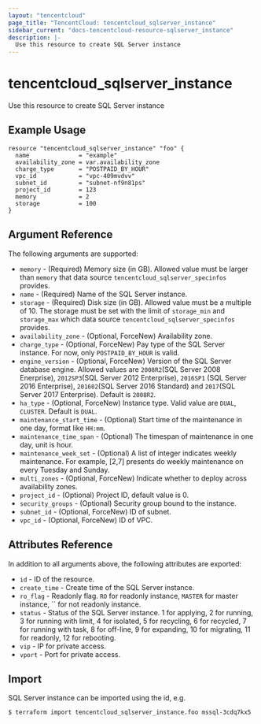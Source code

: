 ```yaml
---
layout: "tencentcloud"
page_title: "TencentCloud: tencentcloud_sqlserver_instance"
sidebar_current: "docs-tencentcloud-resource-sqlserver_instance"
description: |-
  Use this resource to create SQL Server instance
---
```


# tencentcloud_sqlserver_instance

Use this resource to create SQL Server instance

## Example Usage

```hcl
resource "tencentcloud_sqlserver_instance" "foo" {
  name              = "example"
  availability_zone = var.availability_zone
  charge_type       = "POSTPAID_BY_HOUR"
  vpc_id            = "vpc-409mvdvv"
  subnet_id         = "subnet-nf9n81ps"
  project_id        = 123
  memory            = 2
  storage           = 100
}
```

## Argument Reference

The following arguments are supported:

* `memory` - (Required) Memory size (in GB). Allowed value must be larger than `memory` that data source `tencentcloud_sqlserver_specinfos` provides.
* `name` - (Required) Name of the SQL Server instance.
* `storage` - (Required) Disk size (in GB). Allowed value must be a multiple of 10. The storage must be set with the limit of `storage_min` and `storage_max` which data source `tencentcloud_sqlserver_specinfos` provides.
* `availability_zone` - (Optional, ForceNew) Availability zone.
* `charge_type` - (Optional, ForceNew) Pay type of the SQL Server instance. For now, only `POSTPAID_BY_HOUR` is valid.
* `engine_version` - (Optional, ForceNew) Version of the SQL Server database engine. Allowed values are `2008R2`(SQL Server 2008 Enerprise), `2012SP3`(SQL Server 2012 Enterprise), `2016SP1` (SQL Server 2016 Enterprise), `201602`(SQL Server 2016 Standard) and `2017`(SQL Server 2017 Enterprise). Default is `2008R2`.
* `ha_type` - (Optional, ForceNew) Instance type. Valid value are `DUAL`, `CLUSTER`. Default is `DUAL`.
* `maintenance_start_time` - (Optional) Start time of the maintenance in one day, format like `HH:mm`.
* `maintenance_time_span` - (Optional) The timespan of maintenance in one day, unit is hour.
* `maintenance_week_set` - (Optional) A list of integer indicates weekly maintenance. For example, [2,7] presents do weekly maintenance on every Tuesday and Sunday.
* `multi_zones` - (Optional, ForceNew) Indicate whether to deploy across availability zones.
* `project_id` - (Optional) Project ID, default value is 0.
* `security_groups` - (Optional) Security group bound to the instance.
* `subnet_id` - (Optional, ForceNew) ID of subnet.
* `vpc_id` - (Optional, ForceNew) ID of VPC.

## Attributes Reference

In addition to all arguments above, the following attributes are exported:

* `id` - ID of the resource.
* `create_time` - Create time of the SQL Server instance.
* `ro_flag` - Readonly flag. `RO` for readonly instance, `MASTER` for master instance,  `` for not readonly instance.
* `status` - Status of the SQL Server instance. 1 for applying, 2 for running, 3 for running with limit, 4 for isolated, 5 for recycling, 6 for recycled, 7 for running with task, 8 for off-line, 9 for expanding, 10 for migrating, 11 for readonly, 12 for rebooting.
* `vip` - IP for private access.
* `vport` - Port for private access.


## Import

SQL Server instance can be imported using the id, e.g.

```
$ terraform import tencentcloud_sqlserver_instance.foo mssql-3cdq7kx5
```

